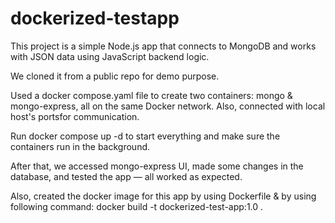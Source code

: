 # dockerized-testapp


This project is a simple Node.js app that connects to MongoDB and works with JSON data using JavaScript backend logic.

We cloned it from a public repo for demo purpose.

Used a docker compose.yaml file to create two containers: mongo & mongo-express, all on the same Docker network. Also, connected with local host's portsfor communication.

Run docker compose up -d to start everything and make sure the containers run in the background.

After that, we accessed mongo-express UI, made some changes in the database, and tested the app — all worked as expected.

Also, created the docker image for this app by using Dockerfile & by using following command:
docker build -t dockerized-test-app:1.0 .
